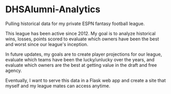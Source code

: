 # DHSAlumni-Analytics

Pulling historical data for my private ESPN fantasy football league.

This league has been active since 2012. My goal is to analyze historical wins, losses, points scored to evaluate which owners have been the best and worst since our league's inception.

In future updates, my goals are to create player projections for our league, evaluate which teams have been the lucky/unlucky over the years, and evaluate which owners are the best at getting value in the draft and free agency. 

Eventually, I want to serve this data in a Flask web app and create a site that myself and my league mates can access anytime.
